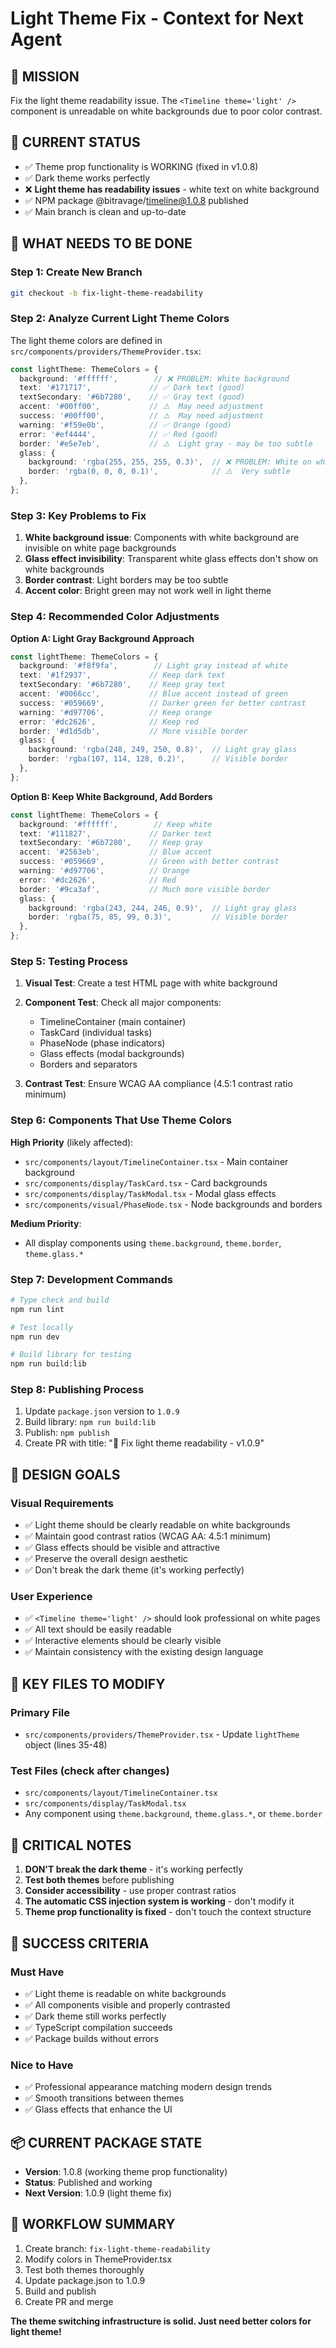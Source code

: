 # Light Theme Fix - Context for Next Agent

## 🎯 MISSION
Fix the light theme readability issue. The `<Timeline theme='light' />` component is unreadable on white backgrounds due to poor color contrast.

## 📍 CURRENT STATUS
- ✅ Theme prop functionality is WORKING (fixed in v1.0.8)
- ✅ Dark theme works perfectly 
- ❌ **Light theme has readability issues** - white text on white background
- ✅ NPM package @bitravage/timeline@1.0.8 published
- ✅ Main branch is clean and up-to-date

## 🔧 WHAT NEEDS TO BE DONE

### Step 1: Create New Branch
```bash
git checkout -b fix-light-theme-readability
```

### Step 2: Analyze Current Light Theme Colors
The light theme colors are defined in `src/components/providers/ThemeProvider.tsx`:

```typescript
const lightTheme: ThemeColors = {
  background: '#ffffff',        // ❌ PROBLEM: White background
  text: '#171717',             // ✅ Dark text (good)
  textSecondary: '#6b7280',    // ✅ Gray text (good)
  accent: '#00ff00',           // ⚠️  May need adjustment
  success: '#00ff00',          // ⚠️  May need adjustment  
  warning: '#f59e0b',          // ✅ Orange (good)
  error: '#ef4444',            // ✅ Red (good)
  border: '#e5e7eb',           // ⚠️  Light gray - may be too subtle
  glass: {
    background: 'rgba(255, 255, 255, 0.3)',  // ❌ PROBLEM: White on white
    border: 'rgba(0, 0, 0, 0.1)',            // ⚠️  Very subtle
  },
};
```

### Step 3: Key Problems to Fix
1. **White background issue**: Components with white background are invisible on white page backgrounds
2. **Glass effect invisibility**: Transparent white glass effects don't show on white backgrounds
3. **Border contrast**: Light borders may be too subtle
4. **Accent color**: Bright green may not work well in light theme

### Step 4: Recommended Color Adjustments

**Option A: Light Gray Background Approach**
```typescript
const lightTheme: ThemeColors = {
  background: '#f8f9fa',        // Light gray instead of white
  text: '#1f2937',             // Keep dark text
  textSecondary: '#6b7280',    // Keep gray text
  accent: '#0066cc',           // Blue accent instead of green
  success: '#059669',          // Darker green for better contrast
  warning: '#d97706',          // Keep orange
  error: '#dc2626',            // Keep red
  border: '#d1d5db',           // More visible border
  glass: {
    background: 'rgba(248, 249, 250, 0.8)',  // Light gray glass
    border: 'rgba(107, 114, 128, 0.2)',      // Visible border
  },
};
```

**Option B: Keep White Background, Add Borders**
```typescript
const lightTheme: ThemeColors = {
  background: '#ffffff',        // Keep white
  text: '#111827',             // Darker text
  textSecondary: '#6b7280',    // Keep gray
  accent: '#2563eb',           // Blue accent
  success: '#059669',          // Green with better contrast
  warning: '#d97706',          // Orange
  error: '#dc2626',            // Red
  border: '#9ca3af',           // Much more visible border
  glass: {
    background: 'rgba(243, 244, 246, 0.9)',  // Light gray glass
    border: 'rgba(75, 85, 99, 0.3)',         // Visible border
  },
};
```

### Step 5: Testing Process
1. **Visual Test**: Create a test HTML page with white background
2. **Component Test**: Check all major components:
   - TimelineContainer (main container)
   - TaskCard (individual tasks)
   - PhaseNode (phase indicators)
   - Glass effects (modal backgrounds)
   - Borders and separators

3. **Contrast Test**: Ensure WCAG AA compliance (4.5:1 contrast ratio minimum)

### Step 6: Components That Use Theme Colors
**High Priority** (likely affected):
- `src/components/layout/TimelineContainer.tsx` - Main container background
- `src/components/display/TaskCard.tsx` - Card backgrounds
- `src/components/display/TaskModal.tsx` - Modal glass effects
- `src/components/visual/PhaseNode.tsx` - Node backgrounds and borders

**Medium Priority**:
- All display components using `theme.background`, `theme.border`, `theme.glass.*`

### Step 7: Development Commands
```bash
# Type check and build
npm run lint

# Test locally  
npm run dev

# Build library for testing
npm run build:lib
```

### Step 8: Publishing Process
1. Update `package.json` version to `1.0.9`
2. Build library: `npm run build:lib`
3. Publish: `npm publish`
4. Create PR with title: "🎨 Fix light theme readability - v1.0.9"

## 🎨 DESIGN GOALS

### Visual Requirements
- ✅ Light theme should be clearly readable on white backgrounds
- ✅ Maintain good contrast ratios (WCAG AA: 4.5:1 minimum)
- ✅ Glass effects should be visible and attractive
- ✅ Preserve the overall design aesthetic
- ✅ Don't break the dark theme (it's working perfectly)

### User Experience
- ✅ `<Timeline theme='light' />` should look professional on white pages
- ✅ All text should be easily readable
- ✅ Interactive elements should be clearly visible
- ✅ Maintain consistency with the existing design language

## 📁 KEY FILES TO MODIFY

### Primary File
- `src/components/providers/ThemeProvider.tsx` - Update `lightTheme` object (lines 35-48)

### Test Files (check after changes)
- `src/components/layout/TimelineContainer.tsx`
- `src/components/display/TaskModal.tsx`
- Any component using `theme.background`, `theme.glass.*`, or `theme.border`

## 🚨 CRITICAL NOTES

1. **DON'T break the dark theme** - it's working perfectly
2. **Test both themes** before publishing
3. **Consider accessibility** - use proper contrast ratios
4. **The automatic CSS injection system is working** - don't modify it
5. **Theme prop functionality is fixed** - don't touch the context structure

## 🎯 SUCCESS CRITERIA

### Must Have
- ✅ Light theme is readable on white backgrounds
- ✅ All components visible and properly contrasted
- ✅ Dark theme still works perfectly
- ✅ TypeScript compilation succeeds
- ✅ Package builds without errors

### Nice to Have
- ✅ Professional appearance matching modern design trends
- ✅ Smooth transitions between themes
- ✅ Glass effects that enhance the UI

## 📦 CURRENT PACKAGE STATE
- **Version**: 1.0.8 (working theme prop functionality)
- **Status**: Published and working
- **Next Version**: 1.0.9 (light theme fix)

## 🔄 WORKFLOW SUMMARY
1. Create branch: `fix-light-theme-readability`
2. Modify colors in ThemeProvider.tsx
3. Test both themes thoroughly  
4. Update package.json to 1.0.9
5. Build and publish
6. Create PR and merge

**The theme switching infrastructure is solid. Just need better colors for light theme!**